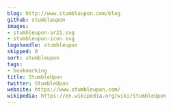 ```yaml
---
blog: http://www.stumbleupon.com/blog
github: stumbleupon
images:
- stumbleupon-ar21.svg
- stumbleupon-icon.svg
logohandle: stumbleupon
skipped: 0
sort: stumbleupon
tags:
- bookmarking
title: StumbleUpon
twitter: StumbleUpon
website: https://www.stumbleupon.com/
wikipedia: https://en.wikipedia.org/wiki/StumbleUpon
---
```

